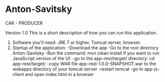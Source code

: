 # Anton-Savitsky
CAR - PRODUCER

Version 1.0
This is a short description of how you can run this application.

1. Software you'll need: JRE 7 or higher, Tomcat server, browser.
2. Startup of the application:
    -Download the app
    -Go to the root directory Anton-Savitsky
    -Run the command: mvn clean install
    If you want to run JavaScript version of the UI:
    -go to the app-rest/target/ directory: cd app-rest/target/
    -copy WAR file app-rest-1.0.0-SNAPSHOT.war to the webapps directory of your tomcat server
    -restart tomcat
    -go to app-js-client and open index.html in a browser

